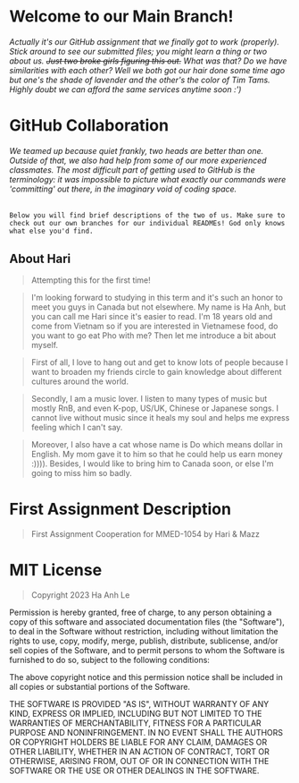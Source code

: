 # Welcome to our Main Branch! 
###### Actually it's our GitHub assignment that we finally got to work (properly). Stick around to see our submitted files; you might learn a thing or two about us. ~~Just two broke girls figuring this out.~~ What was that? Do we have similarities with each other? Well we both got our hair done some time ago but one's the shade of lavender and the other's the color of Tim Tams. Highly doubt we can afford the same services anytime soon :') 

# GitHub Collaboration 
###### We teamed up because quiet frankly, _two heads are better than one._ Outside of that, we also had help from some of our more experienced classmates. The most difficult part of getting used to GitHub is the terminology: it was impossible to picture what exactly our commands were 'committing' out there, in the imaginary void of coding space.

`Below you will find brief descriptions of the two of us. Make sure to check out our own branches for our individual READMEs! God only knows what else you'd find.`

## About Hari
> Attempting this for the first time!

> I'm looking forward to studying in this term and it's such an honor to meet you guys in Canada but not elsewhere. My name is Ha Anh, but you can call me Hari since it's easier to read. I'm 18 years old and come from Vietnam so if you are interested in Vietnamese food, do you want to go eat Pho with me? Then let me introduce a bit about myself.

> First of all, I love to hang out and get to know lots of people because I want to broaden my friends circle to gain knowledge about different cultures around the world.

> Secondly, I am a music lover. I listen to many types of music but mostly RnB, and even K-pop, US/UK, Chinese or Japanese songs. I cannot live without music since it heals my soul and helps me express feeling which I can't say.

> Moreover, I also have a cat whose name is Do which means dollar in English. My mom gave it to him so that he could help us earn money :)))). Besides, I would like to bring him to Canada soon, or else I'm going to miss him so badly.

# First Assignment Description
>First Assignment Cooperation for MMED-1054 by Hari & Mazz

# MIT License 
> Copyright 2023 Ha Anh Le 

Permission is hereby granted, free of charge, to any person obtaining a copy of this software and associated documentation files (the "Software"), to deal in the Software without restriction, including without limitation the rights to use, copy, modify, merge, publish, distribute, sublicense, and/or sell copies of the Software, and to permit persons to whom the Software is furnished to do so, subject to the following conditions:

The above copyright notice and this permission notice shall be included in all copies or substantial portions of the Software.

THE SOFTWARE IS PROVIDED "AS IS", WITHOUT WARRANTY OF ANY KIND, EXPRESS OR IMPLIED, INCLUDING BUT NOT LIMITED TO THE WARRANTIES OF MERCHANTABILITY, FITNESS FOR A PARTICULAR PURPOSE AND NONINFRINGEMENT. IN NO EVENT SHALL THE AUTHORS OR COPYRIGHT HOLDERS BE LIABLE FOR ANY CLAIM, DAMAGES OR OTHER LIABILITY, WHETHER IN AN ACTION OF CONTRACT, TORT OR OTHERWISE, ARISING FROM, OUT OF OR IN CONNECTION WITH THE SOFTWARE OR THE USE OR OTHER DEALINGS IN THE SOFTWARE.
